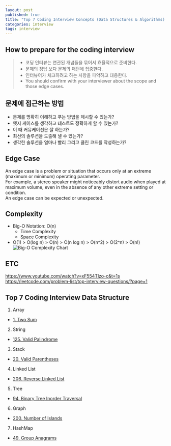 ```yaml
---
layout: post
published: true
title: "Top 7 Coding Interview Concepts (Data Structures & Algorithms) - Basic I"
categories: interview
tags: interview 
---
```


## How to prepare for the coding interview
> - 코딩 인터뷰는 연관된 개념들을 묶어서 효율적으로 준비한다.
> - 문제의 정답 보다 문제의 패턴에 집중한다.
> - 인터뷰어가 체크하려고 하는 사항을 파악하고 대응한다.
> - You should confirm with your interviewer about the scope and those edge cases.

## 문제에 접근하는 방법
- 문제를 명확히 이해하고 푸는 방법을 제시할 수 있는가?
- 엣지 케이스를 생각하고 테스트도 정확하게 할 수 있는가?
- 이 때 커뮤케이션은 잘 하는가?
- 최선의 솔루션을 도출해 낼 수 있는가?
- 생각한 솔루션을 얼마나 빨리 그리고 클린 코드를 작성하는가?

## Edge Case
An edge case is a problem or situation that occurs only at an extreme (maximum or minimum) operating parameter.  
For example, a stereo speaker might noticeably distort audio when played at maximum volume, even in the absence of any other extreme setting or condition.  
An edge case can be expected or unexpected.

## Complexity
- Big-O Notation: O(n)
  - Time Complexity
  - Space Complexity
- O(1) > O(log n) > O(n) > O(n log n) > O(n^2) > O(2^n) > O(n!)
![Big-O Complexity Chart](https://hanamon.kr/%ec%95%8c%ea%b3%a0%eb%a6%ac%ec%a6%98-time-complexity-%ec%8b%9c%ea%b0%84-%eb%b3%b5%ec%9e%a1%eb%8f%84/big-o-complexity-chart/)

## ETC
https://www.youtube.com/watch?v=xF554Tlzo-c&t=1s
https://leetcode.com/problem-list/top-interview-questions/?page=1

## Top 7 Coding Interview Data Structure

1. Array
- [1. Two Sum](/interview/2023/05/21/two-sum/)

2. String
- [125. Valid Palindrome](/interview/2023/05/21/valid-palindrome/)

3. Stack
- [20. Valid Parentheses](/interview/2023/05/21/valid-parentheses/)

4. Linked List
- [206. Reverse Linked List](/interview/2023/05/21/reverse-linked-list/)

5. Tree
- [94. Binary Tree Inorder Traversal](/interview/2023/05/21/binary-tree-inorder-traversal/)

6. Graph
- [200. Number of Islands](/interview/2023/05/21/number-of-islands/)

7. HashMap
- [49. Group Anagrams](/interview/2023/05/21/group-anagrams/)

